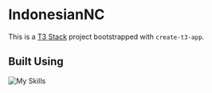 # IndonesianNC

This is a [T3 Stack](https://create.t3.gg/) project bootstrapped with `create-t3-app`.


## Built Using

![My Skills](https://skillicons.dev/icons?i=react,ts,tailwind,prisma,planetscale)

